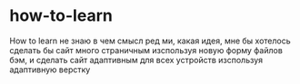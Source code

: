 # how-to-learn
How to learn
не знаю в чем смысл ред ми, какая идея, мне бы хотелось сделать бы сайт много страничным изспользуя новую форму файлов бэм,
и сделать сайт адаптивным для всех устройств изспользуя адаптивную верстку
